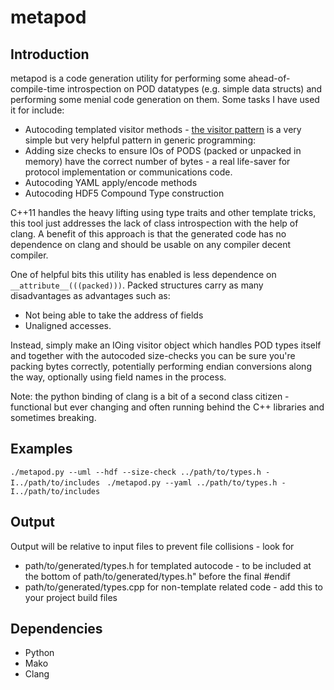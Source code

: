# metapod

## Introduction

metapod is a code generation utility for performing some ahead-of-compile-time introspection on POD datatypes (e.g. simple data structs) and performing some menial code generation on them.  Some tasks I have used it for include:

* Autocoding templated visitor methods - [the visitor pattern](http://en.wikipedia.org/wiki/Visitor_pattern) is a very simple but very helpful pattern in generic programming: 
* Adding size checks to ensure IOs of PODS (packed or unpacked in memory) have the correct number of bytes - a real life-saver for protocol implementation or communications code.
* Autocoding YAML apply/encode methods
* Autocoding HDF5 Compound Type construction

C++11 handles the heavy lifting using type traits and other template tricks, this tool just addresses the lack of class introspection with the help of clang.  A benefit of this approach is that the generated code has no dependence on clang and should be usable on any compiler decent compiler.

One of helpful bits this utility has enabled is less dependence on ```__attribute__(((packed)))```.  Packed structures carry as many disadvantages as advantages such as:

* Not being able to take the address of fields
* Unaligned accesses.

Instead, simply make an IOing visitor object which handles POD types itself and together with the autocoded size-checks you can be sure you're packing bytes correctly, potentially performing endian conversions along the way, optionally using field names in the process.

Note: the python binding of clang is a bit of a second class citizen - functional but ever changing and often running behind the C++ libraries and sometimes breaking.


## Examples

`./metapod.py --uml --hdf --size-check ../path/to/types.h -I../path/to/includes `
`./metapod.py --yaml ../path/to/types.h -I../path/to/includes `

## Output
Output will be relative to input files to prevent file collisions - look for
* path/to/generated/types.h for templated autocode - to be included at the bottom of path/to/generated/types.h" before the final #endif
* path/to/generated/types.cpp for non-template related code - add this to your project build files


## Dependencies

* Python
* Mako
* Clang
